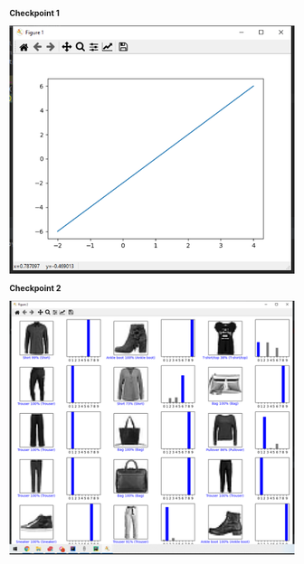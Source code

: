 **Checkpoint 1**


![image](https://github.com/MaxXiong666/OSS_Labs/blob/main/lab10/checkpoint1.png)

**Checkpoint 2**


![image](https://github.com/MaxXiong666/OSS_Labs/blob/main/lab10/checkpoint2.png)
